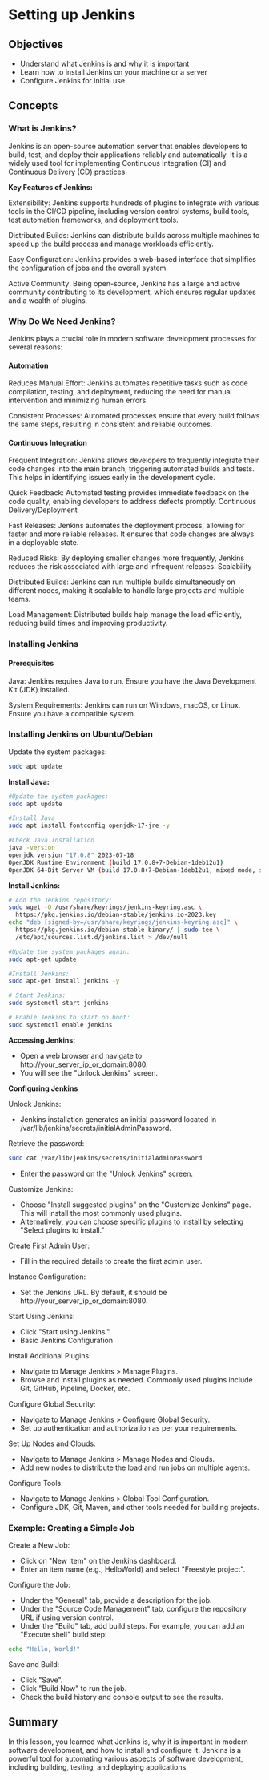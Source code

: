 # Setting up Jenkins

## Objectives
- Understand what Jenkins is and why it is important
- Learn how to install Jenkins on your machine or a server
- Configure Jenkins for initial use

## Concepts
### What is Jenkins?
Jenkins is an open-source automation server that enables developers to build, test, and deploy their applications reliably and automatically. It is a widely used tool for implementing Continuous Integration (CI) and Continuous Delivery (CD) practices.

**Key Features of Jenkins:**

Extensibility: Jenkins supports hundreds of plugins to integrate with various tools in the CI/CD pipeline, including version control systems, build tools, test automation frameworks, and deployment tools.

Distributed Builds: Jenkins can distribute builds across multiple machines to speed up the build process and manage workloads efficiently.

Easy Configuration: Jenkins provides a web-based interface that simplifies the configuration of jobs and the overall system.

Active Community: Being open-source, Jenkins has a large and active community contributing to its development, which ensures regular updates and a wealth of plugins.

### Why Do We Need Jenkins?
Jenkins plays a crucial role in modern software development processes for several reasons:

#### Automation

Reduces Manual Effort: Jenkins automates repetitive tasks such as code compilation, testing, and deployment, reducing the need for manual intervention and minimizing human errors.

Consistent Processes: Automated processes ensure that every build follows the same steps, resulting in consistent and reliable outcomes.

#### Continuous Integration
Frequent Integration: Jenkins allows developers to frequently integrate their code changes into the main branch, triggering automated builds and tests. This helps in identifying issues early in the development cycle.

Quick Feedback: Automated testing provides immediate feedback on the code quality, enabling developers to address defects promptly.
Continuous Delivery/Deployment

Fast Releases: Jenkins automates the deployment process, allowing for faster and more reliable releases. It ensures that code changes are always in a deployable state.

Reduced Risks: By deploying smaller changes more frequently, Jenkins reduces the risk associated with large and infrequent releases.
Scalability

Distributed Builds: Jenkins can run multiple builds simultaneously on different nodes, making it scalable to handle large projects and multiple teams.

Load Management: Distributed builds help manage the load efficiently, reducing build times and improving productivity.

### Installing Jenkins
#### Prerequisites
Java: Jenkins requires Java to run. Ensure you have the Java Development Kit (JDK) installed.

System Requirements: Jenkins can run on Windows, macOS, or Linux. Ensure you have a compatible system.

### Installing Jenkins on Ubuntu/Debian
Update the system packages:

```bash
sudo apt update
```

**Install Java:**

```bash
#Update the system packages:
sudo apt update

#Install Java
sudo apt install fontconfig openjdk-17-jre -y

#Check Java Installation
java -version
openjdk version "17.0.8" 2023-07-18
OpenJDK Runtime Environment (build 17.0.8+7-Debian-1deb12u1)
OpenJDK 64-Bit Server VM (build 17.0.8+7-Debian-1deb12u1, mixed mode, sharing)
```

**Install Jenkins:**

```bash
# Add the Jenkins repository:
sudo wget -O /usr/share/keyrings/jenkins-keyring.asc \
  https://pkg.jenkins.io/debian-stable/jenkins.io-2023.key
echo "deb [signed-by=/usr/share/keyrings/jenkins-keyring.asc]" \
  https://pkg.jenkins.io/debian-stable binary/ | sudo tee \
  /etc/apt/sources.list.d/jenkins.list > /dev/null

#Update the system packages again:
sudo apt-get update

#Install Jenkins:
sudo apt-get install jenkins -y

# Start Jenkins:
sudo systemctl start jenkins

# Enable Jenkins to start on boot:
sudo systemctl enable jenkins
```

**Accessing Jenkins:**
- Open a web browser and navigate to http://your_server_ip_or_domain:8080.
- You will see the "Unlock Jenkins" screen.

**Configuring Jenkins**

Unlock Jenkins:
- Jenkins installation generates an initial password located in /var/lib/jenkins/secrets/initialAdminPassword.

Retrieve the password:
```bash
sudo cat /var/lib/jenkins/secrets/initialAdminPassword
```

- Enter the password on the "Unlock Jenkins" screen.

Customize Jenkins:
- Choose "Install suggested plugins" on the "Customize Jenkins" page. This will install the most commonly used plugins.
- Alternatively, you can choose specific plugins to install by selecting "Select plugins to install."

Create First Admin User:
- Fill in the required details to create the first admin user.

Instance Configuration:
- Set the Jenkins URL. By default, it should be http://your_server_ip_or_domain:8080.

Start Using Jenkins:
- Click "Start using Jenkins."
- Basic Jenkins Configuration

Install Additional Plugins:
- Navigate to Manage Jenkins > Manage Plugins.
- Browse and install plugins as needed. Commonly used plugins include Git, GitHub, Pipeline, Docker, etc.

Configure Global Security:
- Navigate to Manage Jenkins > Configure Global Security.
- Set up authentication and authorization as per your requirements.

Set Up Nodes and Clouds:
- Navigate to Manage Jenkins > Manage Nodes and Clouds.
- Add new nodes to distribute the load and run jobs on multiple agents.

Configure Tools:
- Navigate to Manage Jenkins > Global Tool Configuration.
- Configure JDK, Git, Maven, and other tools needed for building projects.

### Example: Creating a Simple Job

Create a New Job:
- Click on "New Item" on the Jenkins dashboard.
- Enter an item name (e.g., HelloWorld) and select "Freestyle project".

Configure the Job:
- Under the "General" tab, provide a description for the job.
- Under the "Source Code Management" tab, configure the repository URL if using version control.
- Under the "Build" tab, add build steps. For example, you can add an "Execute shell" build step:

```bash
echo "Hello, World!"
```

Save and Build:
- Click "Save".
- Click "Build Now" to run the job.
- Check the build history and console output to see the results.

## Summary
In this lesson, you learned what Jenkins is, why it is important in modern software development, and how to install and configure it. Jenkins is a powerful tool for automating various aspects of software development, including building, testing, and deploying applications.